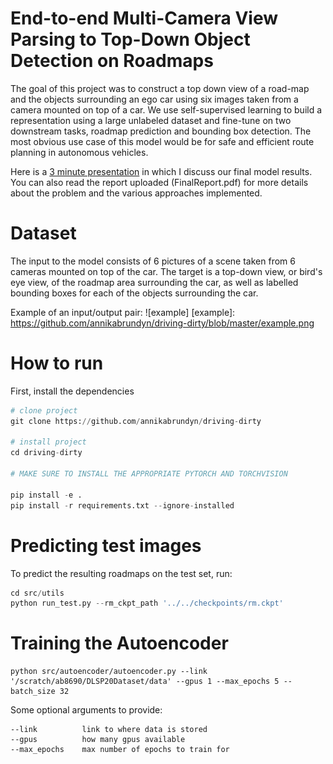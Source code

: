 # End-to-end Multi-Camera View Parsing to Top-Down Object Detection on Roadmaps

The goal of this project was to construct a top down view of a road-map and the objects surrounding an ego car using six images taken from a camera mounted on top of a car. We use self-supervised learning to build a representation using a large unlabeled dataset and fine-tune on two downstream tasks, roadmap prediction and bounding box detection. The most obvious use case of this model would be for safe and efficient route planning in autonomous vehicles.

Here is a [3 minute presentation](https://youtu.be/CPdzVIb4RZI) in which I discuss our final model results. You can also read the report uploaded (FinalReport.pdf) for more details about the problem and the various approaches implemented.

# Dataset
The input to the model consists of 6 pictures of a scene taken from 6 cameras mounted on top of the car. The target is a top-down view, or bird's eye view, of the roadmap area surrounding the car, as well as labelled bounding boxes for each of the objects surrounding the car.

Example of an input/output pair:
![example]
[example]: https://github.com/annikabrundyn/driving-dirty/blob/master/example.png 

# How to run
First, install the dependencies

```python
# clone project   
git clone https://github.com/annikabrundyn/driving-dirty

# install project   
cd driving-dirty

# MAKE SURE TO INSTALL THE APPROPRIATE PYTORCH AND TORCHVISION

pip install -e .   
pip install -r requirements.txt --ignore-installed
```

# Predicting test images
To predict the resulting roadmaps on the test set, run:

```python
cd src/utils
python run_test.py --rm_ckpt_path '../../checkpoints/rm.ckpt'
```


# Training the Autoencoder

```
python src/autoencoder/autoencoder.py --link '/scratch/ab8690/DLSP20Dataset/data' --gpus 1 --max_epochs 5 --batch_size 32
```

Some optional arguments to provide:
```
--link          link to where data is stored
--gpus          how many gpus available
--max_epochs    max number of epochs to train for
```
